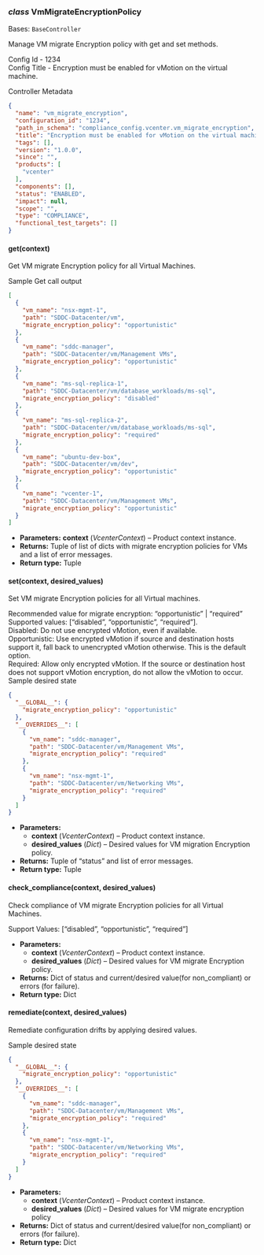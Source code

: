 ### *class* VmMigrateEncryptionPolicy

Bases: `BaseController`

Manage VM migrate Encryption policy with get and set methods.

Config Id - 1234
<br/>
Config Title - Encryption must be enabled for vMotion on the virtual machine.
<br/>

Controller Metadata
```json
{
  "name": "vm_migrate_encryption",
  "configuration_id": "1234",
  "path_in_schema": "compliance_config.vcenter.vm_migrate_encryption",
  "title": "Encryption must be enabled for vMotion on the virtual machine.",
  "tags": [],
  "version": "1.0.0",
  "since": "",
  "products": [
    "vcenter"
  ],
  "components": [],
  "status": "ENABLED",
  "impact": null,
  "scope": "",
  "type": "COMPLIANCE",
  "functional_test_targets": []
}
```

#### get(context)

Get VM migrate Encryption policy for all Virtual Machines.

Sample Get call output
<br/>
```json
[
  {
    "vm_name": "nsx-mgmt-1",
    "path": "SDDC-Datacenter/vm",
    "migrate_encryption_policy": "opportunistic"
  },
  {
    "vm_name": "sddc-manager",
    "path": "SDDC-Datacenter/vm/Management VMs",
    "migrate_encryption_policy": "opportunistic"
  },
  {
    "vm_name": "ms-sql-replica-1",
    "path": "SDDC-Datacenter/vm/database_workloads/ms-sql",
    "migrate_encryption_policy": "disabled"
  },
  {
    "vm_name": "ms-sql-replica-2",
    "path": "SDDC-Datacenter/vm/database_workloads/ms-sql",
    "migrate_encryption_policy": "required"
  },
  {
    "vm_name": "ubuntu-dev-box",
    "path": "SDDC-Datacenter/vm/dev",
    "migrate_encryption_policy": "opportunistic"
  },
  {
    "vm_name": "vcenter-1",
    "path": "SDDC-Datacenter/vm/Management VMs",
    "migrate_encryption_policy": "opportunistic"
  }
]
```

* **Parameters:**
  **context** (*VcenterContext*) – Product context instance.
* **Returns:**
  Tuple of list of dicts with migrate encryption policies for VMs and a list of error messages.
* **Return type:**
  Tuple

#### set(context, desired_values)

Set VM migrate Encryption policies for all Virtual machines.

Recommended value for migrate encryption: “opportunistic” | “required”
<br/>
Supported values: [“disabled”, “opportunistic”, “required”].
<br/>
Disabled: Do not use encrypted vMotion, even if available.
<br/>
Opportunistic: Use encrypted vMotion if source and destination hosts support it,
fall back to unencrypted vMotion otherwise. This is the default option.
<br/>
Required: Allow only encrypted vMotion. If the source or destination host does not support vMotion encryption,
do not allow the vMotion to occur.
<br/>
Sample desired state
<br/>
```json
{
  "__GLOBAL__": {
    "migrate_encryption_policy": "opportunistic"
  },
  "__OVERRIDES__": [
    {
      "vm_name": "sddc-manager",
      "path": "SDDC-Datacenter/vm/Management VMs",
      "migrate_encryption_policy": "required"
    },
    {
      "vm_name": "nsx-mgmt-1",
      "path": "SDDC-Datacenter/vm/Networking VMs",
      "migrate_encryption_policy": "required"
    }
  ]
}
```

* **Parameters:**
  * **context** (*VcenterContext*) – Product context instance.
  * **desired_values** (*Dict*) – Desired values for VM migration Encryption policy.
* **Returns:**
  Tuple of “status” and list of error messages.
* **Return type:**
  Tuple

#### check_compliance(context, desired_values)

Check compliance of VM migrate Encryption policies for all Virtual Machines.

Support Values: [“disabled”, “opportunistic”, “required”]
<br/>
* **Parameters:**
  * **context** (*VcenterContext*) – Product context instance.
  * **desired_values** (*Dict*) – Desired values for VM migrate Encryption policy.
* **Returns:**
  Dict of status and current/desired value(for non_compliant) or errors (for failure).
* **Return type:**
  Dict

#### remediate(context, desired_values)

Remediate configuration drifts by applying desired values.

Sample desired state
<br/>
```json
{
  "__GLOBAL__": {
    "migrate_encryption_policy": "opportunistic"
  },
  "__OVERRIDES__": [
    {
      "vm_name": "sddc-manager",
      "path": "SDDC-Datacenter/vm/Management VMs",
      "migrate_encryption_policy": "required"
    },
    {
      "vm_name": "nsx-mgmt-1",
      "path": "SDDC-Datacenter/vm/Networking VMs",
      "migrate_encryption_policy": "required"
    }
  ]
}
```

* **Parameters:**
  * **context** (*VcenterContext*) – Product context instance.
  * **desired_values** (*Dict*) – Desired values for VM migrate encryption policy
* **Returns:**
  Dict of status and current/desired value(for non_compliant) or errors (for failure).
* **Return type:**
  Dict

